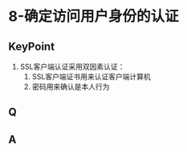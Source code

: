 # 8-确定访问用户身份的认证
## KeyPoint
1. SSL客户端认证采用双因素认证：
   1. SSL客户端证书用来认证客户端计算机
   2. 密码用来确认是本人行为

## Q

## A

